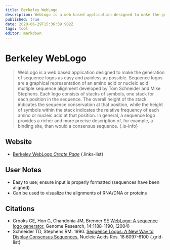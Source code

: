```yaml
---
title: Berkeley WebLogo
description: WebLogo is a web based application designed to make the generation of sequence logos as easy and painless as possible.
published: true
date: 2020-06-29T15:36:39.902Z
tags: tool
editor: markdown
---
```


# Berkeley WebLogo

> WebLogo is a web based application designed to make the generation of sequence logos as easy and painless as possible.
&NewLine;
Sequence logos are a graphical representation of an amino acid or nucleic acid multiple sequence alignment developed by Tom Schneider and Mike Stephens. Each logo consists of stacks of symbols, one stack for each position in the sequence. The overall height of the stack indicates the sequence conservation at that position, while the height of symbols within the stack indicates the relative frequency of each amino or nucleic acid at that position. In general, a sequence logo provides a richer and more precise description of, for example, a binding site, than would a consensus sequence.
{.is-info}



## Website

- [Berkeley WebLogo *Create Page*](http://weblogo.berkeley.edu/logo.cgi)
{.links-list}

## User Notes

- Easy to use; ensure input is properly formatted (sequences have been aligned)
- Can be used to visualize the alignments of RNA/DNA or proteins


## Citations

- Crooks GE, Hon G, Chandonia JM, Brenner SE [WebLogo: A sequence logo generator,](https://genome.cshlp.org/content/14/6/1188.full.) Genome Research, 14:1188-1190, (2004)
- Schneider TD, Stephens RM. 1990. [Sequence Logos: A New Way to Display Consensus Sequences.](https://academic.oup.com/nar/article-abstract/18/20/6097/1141316) Nucleic Acids Res. 18:6097-6100
{.grid-list}